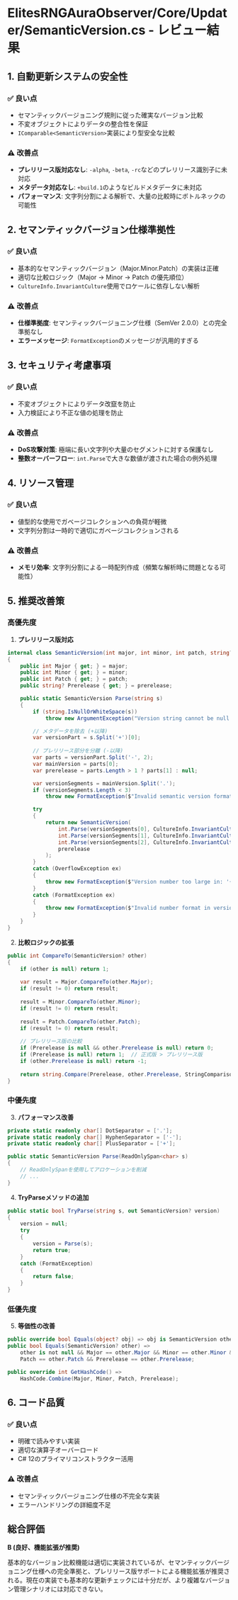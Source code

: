# ElitesRNGAuraObserver/Core/Updater/SemanticVersion.cs - レビュー結果

## 1. 自動更新システムの安全性

### ✅ 良い点
- セマンティックバージョニング規則に従った確実なバージョン比較
- 不変オブジェクトによりデータの整合性を保証
- `IComparable<SemanticVersion>`実装により型安全な比較

### ⚠️ 改善点
- **プレリリース版対応なし**: `-alpha`, `-beta`, `-rc`などのプレリリース識別子に未対応
- **メタデータ対応なし**: `+build.1`のようなビルドメタデータに未対応
- **パフォーマンス**: 文字列分割による解析で、大量の比較時にボトルネックの可能性

## 2. セマンティックバージョン仕様準拠性

### ✅ 良い点
- 基本的なセマンティックバージョン（Major.Minor.Patch）の実装は正確
- 適切な比較ロジック（Major → Minor → Patch の優先順位）
- `CultureInfo.InvariantCulture`使用でロケールに依存しない解析

### ⚠️ 改善点
- **仕様準拠度**: セマンティックバージョニング仕様（SemVer 2.0.0）との完全準拠なし
- **エラーメッセージ**: `FormatException`のメッセージが汎用的すぎる

## 3. セキュリティ考慮事項

### ✅ 良い点
- 不変オブジェクトによりデータ改竄を防止
- 入力検証により不正な値の処理を防止

### ⚠️ 改善点
- **DoS攻撃対策**: 極端に長い文字列や大量のセグメントに対する保護なし
- **整数オーバーフロー**: `int.Parse`で大きな数値が渡された場合の例外処理

## 4. リソース管理

### ✅ 良い点
- 値型的な使用でガベージコレクションへの負荷が軽微
- 文字列分割は一時的で適切にガベージコレクションされる

### ⚠️ 改善点
- **メモリ効率**: 文字列分割による一時配列作成（頻繁な解析時に問題となる可能性）

## 5. 推奨改善策

### 高優先度
1. **プレリリース版対応**
```csharp
internal class SemanticVersion(int major, int minor, int patch, string? prerelease = null)
{
    public int Major { get; } = major;
    public int Minor { get; } = minor;
    public int Patch { get; } = patch;
    public string? Prerelease { get; } = prerelease;

    public static SemanticVersion Parse(string s)
    {
        if (string.IsNullOrWhiteSpace(s))
            throw new ArgumentException("Version string cannot be null or empty", nameof(s));

        // メタデータを除去 (+以降)
        var versionPart = s.Split('+')[0];
        
        // プレリリース部分を分離 (-以降)
        var parts = versionPart.Split('-', 2);
        var mainVersion = parts[0];
        var prerelease = parts.Length > 1 ? parts[1] : null;

        var versionSegments = mainVersion.Split('.');
        if (versionSegments.Length < 3)
            throw new FormatException($"Invalid semantic version format: '{s}'. Expected 'major.minor.patch' format.");

        try
        {
            return new SemanticVersion(
                int.Parse(versionSegments[0], CultureInfo.InvariantCulture),
                int.Parse(versionSegments[1], CultureInfo.InvariantCulture),
                int.Parse(versionSegments[2], CultureInfo.InvariantCulture),
                prerelease
            );
        }
        catch (OverflowException ex)
        {
            throw new FormatException($"Version number too large in: '{s}'", ex);
        }
        catch (FormatException ex)
        {
            throw new FormatException($"Invalid number format in version: '{s}'", ex);
        }
    }
}
```

2. **比較ロジックの拡張**
```csharp
public int CompareTo(SemanticVersion? other)
{
    if (other is null) return 1;
    
    var result = Major.CompareTo(other.Major);
    if (result != 0) return result;
    
    result = Minor.CompareTo(other.Minor);
    if (result != 0) return result;
    
    result = Patch.CompareTo(other.Patch);
    if (result != 0) return result;
    
    // プレリリース版の比較
    if (Prerelease is null && other.Prerelease is null) return 0;
    if (Prerelease is null) return 1;  // 正式版 > プレリリース版
    if (other.Prerelease is null) return -1;
    
    return string.Compare(Prerelease, other.Prerelease, StringComparison.Ordinal);
}
```

### 中優先度
3. **パフォーマンス改善**
```csharp
private static readonly char[] DotSeparator = ['.'];
private static readonly char[] HyphenSeparator = ['-'];
private static readonly char[] PlusSeparator = ['+'];

public static SemanticVersion Parse(ReadOnlySpan<char> s)
{
    // ReadOnlySpanを使用してアロケーションを削減
    // ...
}
```

4. **TryParseメソッドの追加**
```csharp
public static bool TryParse(string s, out SemanticVersion? version)
{
    version = null;
    try
    {
        version = Parse(s);
        return true;
    }
    catch (FormatException)
    {
        return false;
    }
}
```

### 低優先度
5. **等価性の改善**
```csharp
public override bool Equals(object? obj) => obj is SemanticVersion other && Equals(other);
public bool Equals(SemanticVersion? other) => 
    other is not null && Major == other.Major && Minor == other.Minor && 
    Patch == other.Patch && Prerelease == other.Prerelease;

public override int GetHashCode() => 
    HashCode.Combine(Major, Minor, Patch, Prerelease);
```

## 6. コード品質

### ✅ 良い点
- 明確で読みやすい実装
- 適切な演算子オーバーロード
- C# 12のプライマリコンストラクター活用

### ⚠️ 改善点
- セマンティックバージョニング仕様の不完全な実装
- エラーハンドリングの詳細度不足

## 総合評価
**B (良好、機能拡張が推奨)**

基本的なバージョン比較機能は適切に実装されているが、セマンティックバージョニング仕様への完全準拠と、プレリリース版サポートによる機能拡張が推奨される。現在の実装でも基本的な更新チェックには十分だが、より複雑なバージョン管理シナリオには対応できない。